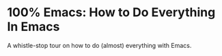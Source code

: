 # 100% Emacs: How to Do Everything In Emacs

A whistle-stop tour on how to do (almost) everything with Emacs.
